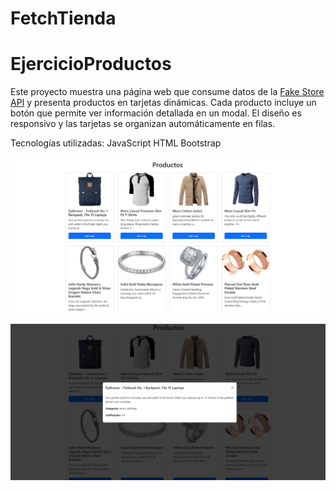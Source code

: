 # FetchTienda
# EjercicioProductos


Este proyecto muestra una página web que consume datos de la [Fake Store API](https://fakestoreapi.com/) y presenta productos en tarjetas dinámicas.
Cada producto incluye un botón que permite ver información detallada en un modal. El diseño es responsivo y las tarjetas se organizan automáticamente en filas.


Tecnologías utilizadas:
JavaScript
HTML
Bootstrap



![index](https://raw.githubusercontent.com/yessaminandrade/FetchTienda/refs/heads/main/images/Screenshot%202025-04-11%20154300.png)

![modal](https://raw.githubusercontent.com/yessaminandrade/FetchTienda/refs/heads/main/images/Screenshot%202025-04-11%20154515.png)



